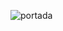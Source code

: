 ![portada](https://github.com/EstebanIbz/TP01_Iba-ezEstebanAgustin/assets/69483001/3bbb3cce-278c-49f3-9175-bffbbdb4de1b)

